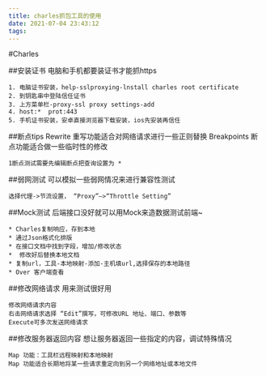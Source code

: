 ```yaml
---
title: charles抓包工具的使用
date: 2021-07-04 23:43:12
tags:
---
```

#Charles

##安装证书
电脑和手机都要装证书才能抓https
```aidl
1. 电脑证书安装，help-sslproxying-lnstall charles root certificate
2. 到钥匙串中登陆信任证书
3. 上方菜单栏-proxy-ssl proxy settings-add
4. host:*  prot:443
5. 手机证书安装，安卓直接浏览器下载安装，ios先安装再信任

```
##断点tips 
Rewrite 重写功能适合对网络请求进行一些正则替换
Breakpoints 断点功能适合做一些临时性的修改
```aidl
1断点测试需要先编辑断点把查询设置为 *
```
##弱网测试
可以模拟一些弱网情况来进行兼容性测试
```aidl
选择代理->节流设置， “Proxy”–>“Throttle Setting” 
```

##Mock测试
后端接口没好就可以用Mock来造数据测试前端~
```aidl
* Charles复制响应，存到本地 
* 通过Json格式化排版 
* 在接口文档中找到字段，增加/修改状态 
*  修改好后替换本地文档 
* 复制url，工具-本地映射-添加-主机填url,选择保存的本地路径  
* Over 客户端查看 
```
##修改网络请求
用来测试很好用
```aidl
修改网络请求内容
右击网络请求选择 “Edit”撰写，可修改URL 地址、端口、参数等
Execute可多次发送网络请求
```
##修改服务器返回内容
想让服务器返回一些指定的内容，调试特殊情况
```aidl
Map 功能：工具栏远程映射和本地映射
Map 功能适合长期地将某一些请求重定向到另一个网络地址或本地文件
```